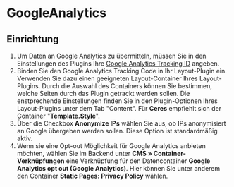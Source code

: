 # GoogleAnalytics

## Einrichtung

1. Um Daten an Google Analytics zu übermitteln, müssen Sie in den Einstellungen des Plugins Ihre [Google Analytics Tracking ID](https://support.google.com/analytics/answer/1032385?hl) angeben.
2. Binden Sie den Google Analytics Tracking Code in Ihr Layout-Plugin ein. Verwenden Sie dazu einen geeigneten Layout-Container Ihres Layout-Plugins.
Durch die Auswahl des Containers können Sie bestimmen, welche Seiten durch das Plugin getrackt werden sollen.
Die enstprechende Einstellungen finden Sie in den Plugin-Optionen Ihres Layout-Plugins unter dem Tab "Content".
Für **Ceres** empfiehlt sich der Container "**Template.Style**".
3. Über die Checkbox **Anonymize IPs** wählen Sie aus, ob IPs anonymisiert an Google übergeben werden sollen. Diese Option ist standardmäßig aktiv.
4. Wenn sie eine Opt-out Möglichkeit für Google Analytics anbieten möchten, wählen Sie im Backend unter **CMS » Container-Verknüpfungen** eine Verknüpfung für den Datencontainer **Google Analytics opt out (Google Analytics)**. Hier können Sie unter anderem den Container **Static Pages: Privacy Policy** wählen.

